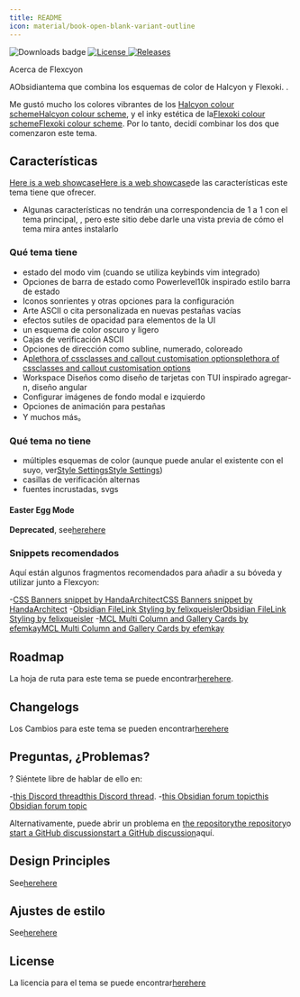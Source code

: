 ```yaml
---
title: README
icon: material/book-open-blank-variant-outline
---
```


<img src="https://img.shields.io/badge/dynamic/json?query=%24%5B%22flexcyon%22%5D.download&url=https%3A%2F%2Freleases.obsidian.md%2Fstats%2Ftheme&style=for-the-badge&label=Downloads&logo=obsidian" alt="Downloads badge" referrerpolicy="noreferrer">
<a href="https://github.com/bladeacer/flexcyon/blob/master/LICENSE">
    <img src="https://img.shields.io/github/license/bladeacer/flexcyon?style=for-the-badge" alt="License" referrerpolicy="noreferrer">
</a>
<a href="https://github.com/bladeacer/flexcyon/releases">
    <img src="https://img.shields.io/github/v/release/bladeacer/flexcyon?style=for-the-badge&sort=semver" alt="Releases" referrerpolicy="noreferrer">
</a>

Acerca de Flexcyon

AObsidiantema que combina los esquemas de color de Halcyon y Flexoki.
.

Me gustó mucho los colores vibrantes de los
[Halcyon colour scheme](https://halcyon-theme.netlify.app/)[Halcyon colour scheme](https://halcyon-theme.netlify.app/), y el inky
estética de la[Flexoki colour scheme](https://stephango.com/flexoki)[Flexoki colour scheme](https://stephango.com/flexoki).
Por lo tanto, decidí combinar los dos que comenzaron este tema.

## Características

[Here is a web showcase](https://share.note.sx/r7rd6a8a#n1z0mQOPxar40bRJJ8yIY/c97ljRYkU+vUX34EJVhoE)[Here is a web showcase](https://share.note.sx/r7rd6a8a#n1z0mQOPxar40bRJJ8yIY/c97ljRYkU+vUX34EJVhoE)de las características
este tema tiene que ofrecer.

- Algunas características no tendrán una correspondencia de 1 a 1 con el tema principal,
,
pero este sitio debe darle una vista previa de cómo el tema mira antes
instalarlo

### Qué tema tiene

- estado del modo vim (cuando se utiliza keybinds vim integrado)
- Opciones de barra de estado como Powerlevel10k inspirado estilo barra de estado
- Iconos sonrientes y otras opciones para la configuración
- Arte ASCII o cita personalizada en nuevas pestañas vacías
- efectos sutiles de opacidad para elementos de la UI
- un esquema de color oscuro y ligero
- Cajas de verificación ASCII
- Opciones de dirección como subline, numerado, coloreado
- A[plethora of cssclasses and callout customisation options](../Styling/CSS-Classes/index.md)[plethora of cssclasses and callout customisation options](../Styling/CSS-Classes/index.md)
- Workspace Diseños como diseño de tarjetas con TUI inspirado agregar-n, diseño angular
- Configurar imágenes de fondo modal e izquierdo
- Opciones de animación para pestañas
- Y muchos más。

### Qué tema no tiene

- múltiples esquemas de color (aunque puede anular el existente
con el suyo, ver[Style Settings](../Styling/Style-Settings/index.md)[Style Settings](../Styling/Style-Settings/index.md))
- casillas de verificación alternas
- fuentes incrustadas, svgs

#### Easter Egg Mode

**Deprecated**, see[here](./page-5.md)[here](./page-5.md)

### Snippets recomendados

Aquí están algunos fragmentos recomendados para añadir a su bóveda y utilizar junto a Flexcyon:

-[CSS Banners snippet by HandaArchitect](https://github.com/HandaArchitect/obsidian-banner-snippet)[CSS Banners snippet by HandaArchitect](https://github.com/HandaArchitect/obsidian-banner-snippet)
-[Obsidian FileLink Styling by felixqueisler](https://github.com/felixqueisler/Obsidian-FileLink-Styling)[Obsidian FileLink Styling by felixqueisler](https://github.com/felixqueisler/Obsidian-FileLink-Styling)
-[MCL Multi Column and Gallery Cards by efemkay](https://github.com/efemkay/obsidian-modular-css-layout)[MCL Multi Column and Gallery Cards by efemkay](https://github.com/efemkay/obsidian-modular-css-layout)

## Roadmap

La hoja de ruta para este tema se puede encontrar[here](https://github.com/bladeacer/flexcyon/tree/master/docs/roadmap.md)[here](https://github.com/bladeacer/flexcyon/tree/master/docs/roadmap.md).

## Changelogs

Los Cambios para este tema se pueden encontrar[here](../changelogs/index.md)[here](../changelogs/index.md)

## Preguntas, ¿Problemas?
?
Siéntete libre de hablar de ello en:

-[this Discord thread](https://discord.com/channels/686053708261228577/1338130333698359357)[this Discord thread](https://discord.com/channels/686053708261228577/1338130333698359357).
-[this Obsidian forum topic](https://forum.obsidian.md/t/flexcyon-a-dark-theme-for-obsidian/99869)[this Obsidian forum topic](https://forum.obsidian.md/t/flexcyon-a-dark-theme-for-obsidian/99869)

Alternativamente, puede abrir un problema en
[the repository](https://github.com/bladeacer/flexcyon/issues)[the repository](https://github.com/bladeacer/flexcyon/issues)o
[start a GitHub discussion](https://github.com/bladeacer/flexcyon/discussions)[start a GitHub discussion](https://github.com/bladeacer/flexcyon/discussions)aquí.

## Design Principles

See[here](./page-4.md)[here](./page-4.md)

## Ajustes de estilo

See[here](../Styling/Style-Settings/index.md)[here](../Styling/Style-Settings/index.md)

## License

La licencia para el tema se puede encontrar[here](./license.md)[here](./license.md)

